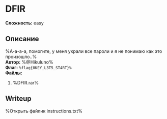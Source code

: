 # DFIR
**Сложность:** easy
## Описание
%А-а-а-а, помогите, у меня украли все пароли и я не понимаю как это произошло..%<br>
**Автор:** %@Hikuluno%<br>
**Флаг:** `%flag{0KEY_L3T5_ST4RT}%`<br>
**Файлы:**
1) %DFIR.rar%
## Writeup
%Открыть файлик instructions.txt%
